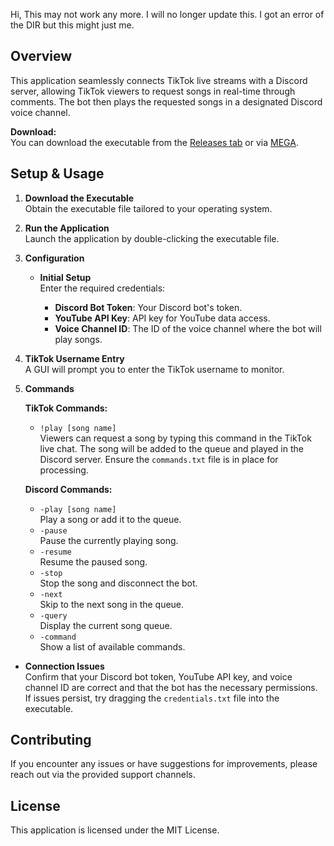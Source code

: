 Hi, This may not work any more. I will no longer update this. I got an error of the DIR but this might just me.

## Overview

This application seamlessly connects TikTok live streams with a Discord server, allowing TikTok viewers to request songs in real-time through comments. The bot then plays the requested songs in a designated Discord voice channel.

**Download:**  
You can download the executable from the [Releases tab](#) or via [MEGA](https://mega.nz/file/pn9mmTDS#zy9jis0jjGbClfXXO1W4QMC0zapLJZX8ghQRFyseF0Y).

## Setup & Usage

1. **Download the Executable**  
   Obtain the executable file tailored to your operating system.

2. **Run the Application**  
   Launch the application by double-clicking the executable file.

3. **Configuration**

   * **Initial Setup**  
     Enter the required credentials:

     - **Discord Bot Token**: Your Discord bot's token.
     - **YouTube API Key**: API key for YouTube data access.
     - **Voice Channel ID**: The ID of the voice channel where the bot will play songs.

4. **TikTok Username Entry**  
   A GUI will prompt you to enter the TikTok username to monitor.

5. **Commands**

   **TikTok Commands:**
   * `!play [song name]`  
     Viewers can request a song by typing this command in the TikTok live chat. The song will be added to the queue and played in the Discord server. Ensure the `commands.txt` file is in place for processing.

   **Discord Commands:**
   * `-play [song name]`  
     Play a song or add it to the queue.
   * `-pause`  
     Pause the currently playing song.
   * `-resume`  
     Resume the paused song.
   * `-stop`  
     Stop the song and disconnect the bot.
   * `-next`  
     Skip to the next song in the queue.
   * `-query`  
     Display the current song queue.
   * `-command`  
     Show a list of available commands.

* **Connection Issues**  
  Confirm that your Discord bot token, YouTube API key, and voice channel ID are correct and that the bot has the necessary permissions. If issues persist, try dragging the `credentials.txt` file into the executable.

## Contributing

If you encounter any issues or have suggestions for improvements, please reach out via the provided support channels.

## License

This application is licensed under the MIT License.
